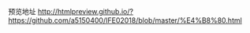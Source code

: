预览地址
<a>http://htmlpreview.github.io/?https://github.com/a5150400/IFE02018/blob/master/%E4%B8%80.html</a> 

